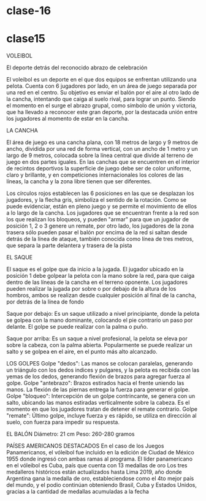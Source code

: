 # clase-16

# clase15

VOLEIBOL

El deporte detrás del reconocido abrazo de celebración

El voleibol es un deporte en el que dos equipos se enfrentan utilizando una pelota. Cuenta con 6 jugadores por lado, en un área de juego separada por una red en el centro. Su objetivo es enviar el balón por el aire al otro lado de la cancha, intentando que caiga al suelo rival, para lograr un punto. Siendo el momento en el surge el abrazo grupal, como símbolo de unión y victoria, que ha llevado a reconocer este gran deporte, por la destacada unión entre los jugadores al momento de estar en la cancha.

LA CANCHA

El área de juego es una cancha plana, con 18 metros de largo y 9 metros de ancho, dividida por una red de forma vertical, con un ancho de 1 metro y un largo de 9 metros, colocada sobre la línea central que divide al terreno de juego en dos partes iguales. En las canchas que se encuentren en el interior de recintos deportivos la superficie de juego debe ser de color uniforme, claro y brillante, y en competiciones internacionales los colores de las líneas, la cancha y la zona libre tienen que ser diferentes.

Los círculos rojos establecen las 6 posiciones en las que se desplazan los jugadores, y la flecha gris, simboliza el sentido de la rotación. Como se puede evidenciar, están en pleno juego y se permite el movimiento de ellos a lo largo de la cancha. Los jugadores que se encuentran frente a la red son los que realizan los bloqueos, y pueden "armar" para que un jugador de posición 1, 2 o 3 genere un remate, por otro lado, los jugadores de la zona trasera sólo pueden pasar el balón por encima de la red si saltan desde detrás de la línea de ataque, también conocida como línea de tres metros, que separa la parte delantera y trasera de la pista

EL SAQUE

El saque es el golpe que da inicio a la jugada. El jugador ubicado en la posición 1 debe golpear la pelota con la mano sobre la red, para que caiga dentro de las líneas de la cancha en el terreno oponente. Los jugadores pueden realizar la jugada por sobre o por debajo de la altura de los hombros, ambos se realizan desde cualquier posición al final de la cancha, por detrás de la línea de fondo

Saque por debajo: Es un saque utilizado a nivel principiante, donde la pelota se golpea con la mano dominante, colocando el pie contrario un paso por delante. El golpe se puede realizar con la palma o puño.

Saque por arriba: Es un saque a nivel profesional, la pelota se eleva por sobre la cabeza, con la palma abierta. Popularmente se puede realizar un salto y se golpea en el aire, en el punto más alto alcanzado. 

LOS GOLPES
Golpe "dedos": Las manos se colocan paralelas, generando un triángulo con los dedos indices y pulgares, y la pelota es recibida con las yemas de los dedos, generando flexión de brazos para agregar fuerza al golpe.
Golpe "antebrazo": Brazos estirados hacia el frente uniendo las manos. La flexión de las piernas entrega la fuerza para generar el golpe.
Golpe "bloqueo": Intercepción de un golpe contrincante, se genera con un salto, ubicando las manos estiradas verticalmente sobre la cabeza. Es el momento en que los jugadores tratan de detener el remate contrario. 
Golpe "remate": Último golpe, incluye fuerza y es rápido, se utiliza en dirección al suelo, con fuerza para impedir su respuesta.

EL BALÓN
Diámetro: 21 cm
Peso: 260-280 gramos 

PAÍSES AMERICANOS DESTACADOS
En el caso de los Juegos Panamericanos, el vóleibol fue incluido en la edición de Ciudad de México 1955 donde ingresó con ambas ramas al programa. El líder panamericano en el vóleibol es Cuba, país que cuenta con 13 medallas de oro
Los tres medalleros históricos están actualizados hasta Lima 2019, año donde Argentina gana la medalla de oro, estableciendose como el 4to mejor país del mundo, y el podio continúan obteniendo Brasil, Cuba y Estados Unidos, gracias a la cantidad de medallas acumuladas a la fecha
